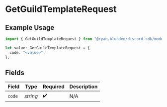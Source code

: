 # GetGuildTemplateRequest

## Example Usage

```typescript
import { GetGuildTemplateRequest } from "@ryan.blunden/discord-sdk/models/operations";

let value: GetGuildTemplateRequest = {
  code: "<value>",
};
```

## Fields

| Field              | Type               | Required           | Description        |
| ------------------ | ------------------ | ------------------ | ------------------ |
| `code`             | *string*           | :heavy_check_mark: | N/A                |
